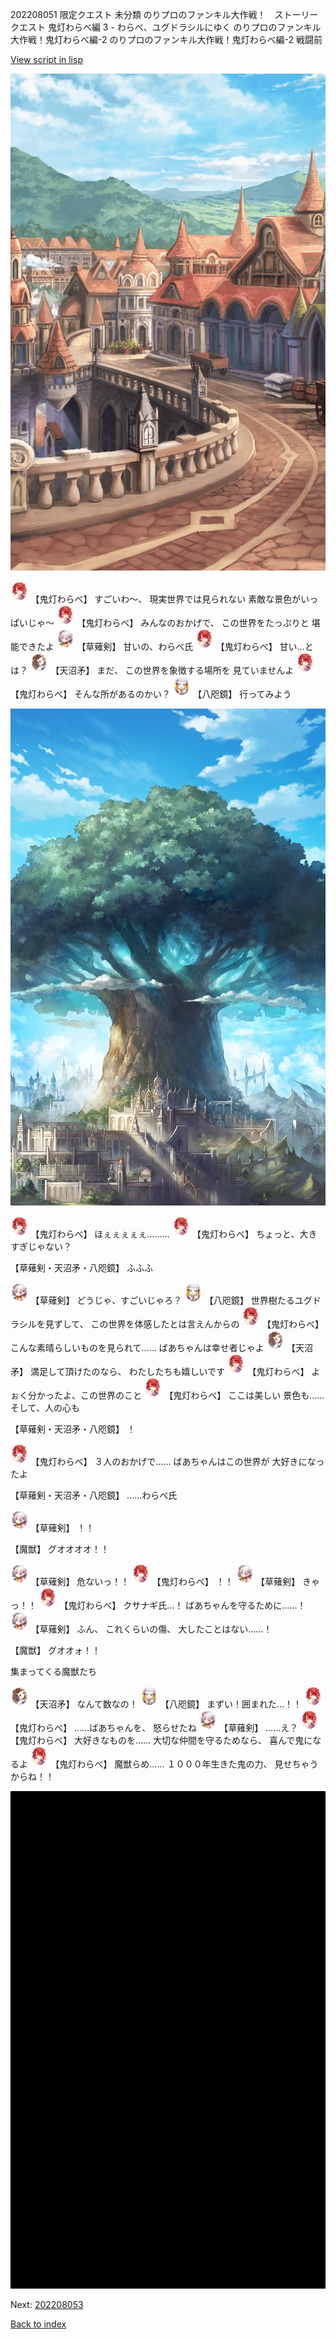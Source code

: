 202208051 限定クエスト 未分類 のりプロのファンキル大作戦！　ストーリークエスト 鬼灯わらべ編 3 - わらべ、ユグドラシルにゆく のりプロのファンキル大作戦！鬼灯わらべ編-2 のりプロのファンキル大作戦！鬼灯わらべ編-2 戦闘前

[View script in lisp](../scripts/202208051.txt)

![town_2.png](../images/backgrounds/town_2.png)

<img src="../images/units/5105311.png" alt="5105311.png" height="34"/>
【鬼灯わらべ】
すごいわ～、
現実世界では見られない
素敵な景色がいっぱいじゃ～

<img src="../images/units/5105311.png" alt="5105311.png" height="34"/>
【鬼灯わらべ】
みんなのおかげで、
この世界をたっぷりと
堪能できたよ

<img src="../images/units/100421.png" alt="100421.png" height="34"/>
【草薙剣】
甘いの、わらべ氏

<img src="../images/units/5105311.png" alt="5105311.png" height="34"/>
【鬼灯わらべ】
甘い…とは？

<img src="../images/units/300431.png" alt="300431.png" height="34"/>
【天沼矛】
まだ、
この世界を象徴する場所を
見ていませんよ

<img src="../images/units/5105311.png" alt="5105311.png" height="34"/>
【鬼灯わらべ】
そんな所があるのかい？

<img src="../images/units/500331.png" alt="500331.png" height="34"/>
【八咫鏡】
行ってみよう

![in_yggdrasill2.png](../images/backgrounds/in_yggdrasill2.png)

<img src="../images/units/5105311.png" alt="5105311.png" height="34"/>
【鬼灯わらべ】
ほぇぇぇぇぇ………

<img src="../images/units/5105311.png" alt="5105311.png" height="34"/>
【鬼灯わらべ】
ちょっと、大きすぎじゃない？

【草薙剣・天沼矛・八咫鏡】
ふふふ

<img src="../images/units/100421.png" alt="100421.png" height="34"/>
【草薙剣】
どうじゃ、すごいじゃろ？

<img src="../images/units/500331.png" alt="500331.png" height="34"/>
【八咫鏡】
世界樹たるユグドラシルを見ずして、
この世界を体感したとは言えんからの

<img src="../images/units/5105311.png" alt="5105311.png" height="34"/>
【鬼灯わらべ】
こんな素晴らしいものを見られて……
ばあちゃんは幸せ者じゃよ

<img src="../images/units/300431.png" alt="300431.png" height="34"/>
【天沼矛】
満足して頂けたのなら、
わたしたちも嬉しいです

<img src="../images/units/5105311.png" alt="5105311.png" height="34"/>
【鬼灯わらべ】
よぉく分かったよ、この世界のこと

<img src="../images/units/5105311.png" alt="5105311.png" height="34"/>
【鬼灯わらべ】
ここは美しい
景色も……
そして、人の心も

【草薙剣・天沼矛・八咫鏡】
！

<img src="../images/units/5105311.png" alt="5105311.png" height="34"/>
【鬼灯わらべ】
３人のおかげで……
ばあちゃんはこの世界が
大好きになったよ

【草薙剣・天沼矛・八咫鏡】
……わらべ氏

<img src="../images/units/100421.png" alt="100421.png" height="34"/>
【草薙剣】
！！

【魔獣】
グオオオオ！！

<img src="../images/units/100421.png" alt="100421.png" height="34"/>
【草薙剣】
危ないっ！！

<img src="../images/units/5105311.png" alt="5105311.png" height="34"/>
【鬼灯わらべ】
！！

<img src="../images/units/100421.png" alt="100421.png" height="34"/>
【草薙剣】
きゃっ！！

<img src="../images/units/5105311.png" alt="5105311.png" height="34"/>
【鬼灯わらべ】
クサナギ氏…！
ばあちゃんを守るために……！

<img src="../images/units/100421.png" alt="100421.png" height="34"/>
【草薙剣】
ふん、
これくらいの傷、
大したことはない……！

【魔獣】
グオオォ！！

集まってくる魔獣たち

<img src="../images/units/300431.png" alt="300431.png" height="34"/>
【天沼矛】
なんて数なの！

<img src="../images/units/500331.png" alt="500331.png" height="34"/>
【八咫鏡】
まずい！囲まれた…！！

<img src="../images/units/5105311.png" alt="5105311.png" height="34"/>
【鬼灯わらべ】
……ばあちゃんを、
怒らせたね

<img src="../images/units/100421.png" alt="100421.png" height="34"/>
【草薙剣】
……え？

<img src="../images/units/5105311.png" alt="5105311.png" height="34"/>
【鬼灯わらべ】
大好きなものを……
大切な仲間を守るためなら、
喜んで鬼になるよ

<img src="../images/units/5105311.png" alt="5105311.png" height="34"/>
【鬼灯わらべ】
魔獣らめ……
１０００年生きた鬼の力、
見せちゃうからね！！

![bg_black.png](../images/backgrounds/bg_black.png)


Next: [202208053](202208053.md)

[Back to index](index.md)
